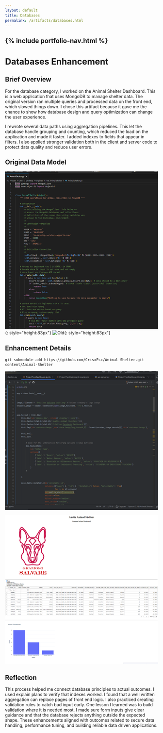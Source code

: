 ```yaml
---
layout: default
title: Databases
permalink: /artifacts/databases.html
---
```


{% include portfolio-nav.html %}
---
# Databases Enhancement

## Brief Overview

For the database category, I worked on the Animal Shelter Dashboard. This is a web application that uses MongoDB to manage shelter data. The original version ran multiple queries and processed data on the front end, which slowed things down. I chose this artifact because it gave me the chance to show how database design and query optimization can change the user experience.

I rewrote several data paths using aggregation pipelines. This let the database handle grouping and counting, which reduced the load on the application and made it faster. I added indexes to fields that appear in filters. I also applied stronger validation both in the client and server code to protect data quality and reduce user errors.

## Original Data Model

![Animal](assets/OG_Animal.png){: style="height:83px"}
![Old](../../images/dandi-logo.png){: style="height:83px"}

## Enhancement Details
    git submodule add https://github.com/CrisxEsc/Animal-Shelter.git content/Animal-Shelter

![New dashboard](assets/New_Dash.png)

![AAC](https://github.com/CrisxEsc/CrisxEsco.github.io/blob/900894225899f80c05f37559a5da8aaf5127d5f9/assets/AAC.png)



## Reflection
This process helped me connect database principles to actual outcomes. I used explain plans to verify that indexes worked. I found that a well written aggregation can replace pages of front end logic. I also practiced creating validation rules to catch bad input early. One lesson I learned was to build validation where it is needed most. I made sure form inputs give clear guidance and that the database rejects anything outside the expected shape. These enhancements aligned with outcomes related to secure data handling, performance tuning, and building reliable data driven applications.
